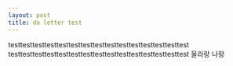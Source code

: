 ```yaml
---
layout: post
title: da letter test 
---
```


testtesttesttesttesttesttesttesttesttesttesttesttesttesttest
testtesttesttesttesttesttesttesttesttesttesttesttesttesttest
올라랑 나랑 
